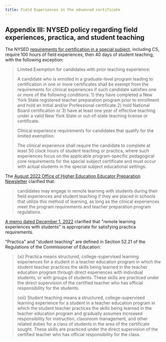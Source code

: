 ```yaml
---
title: Field Experiences in the advanced certificate
---
```


## Appendix III: NYSED policy regarding field experiences, practica, and student teaching

The NYSED [requirements for certification in a special subject](http://www.nysed.gov/college-university-evaluation/general-and-program-specific-requirements-teaching-special-subject), including CS, require 100 hours of field experiences, then 40 days of student teaching, with the following exception: 

> Limited Exemption for candidates with prior teaching experience:
>
> A candidate who is enrolled in a graduate-level program leading to certification in one or more certificates shall be  exempt from the requirements for clinical experiences if such candidate satisfies one or more of the following conditions: 1) they have completed a New York State registered teacher preparation program prior to enrollment and hold an Initial and/or Professional certificate 2) hold National Board certification or 3) have at least one year of effective teaching under a valid New York State or out-of-state teaching license or certificate.
>
> Clinical experience requirements for candidates that qualify for the limited exemption:
>
> The clinical experience shall require the candidate to complete at least 50 clock hours of student teaching or practica, where such experiences focus on the applicable program-specific pedagogical core requirements for the special subject certificate and must occur with actual students in the special subject educational settings.

The [August 2022 Office of Higher Education Educator Preparation Newsletter](https://www.highered.nysed.gov/pdf/ohenewsletter083122.pdf) clarified that:

> candidates may engage in remote learning with students during their field experiences and student teaching if they are placed in schools that utilize this method of learning, as long as the clinical experiences meet the program requirements and teacher preparation program regulations.

[A memo dated December 1, 2022](http://www.nysed.gov/common/nysed/files/programs/college-university-evaluation/ohe-memo-alt-models-flexilbilty.pdf) clarified that "remote learning experiences with students" is appropriate for satisfying practica requirements.

"Practica" and "student teaching" are defined in Section 52.21 of the Regulations of the Commissioner of Education: 

> (xi) Practica means structured, college-supervised learning experiences for a student in a teacher education program in which the student teacher practices the skills being learned in the teacher education program through direct experiences with individual students, or with groups of students. These skills are practiced under the direct supervision of the certified teacher who has official responsibility for the students.
>
> (xiii) Student teaching means a structured, college-supervised learning experience for a student in a teacher education program in which the student teacher practices the skills being learned in the teacher education program and gradually assumes increased responsibility for instruction, classroom management, and other related duties for a class of students in the area of the certificate sought. These skills are practiced under the direct supervision of the certified teacher who has official responsibility for the class.
